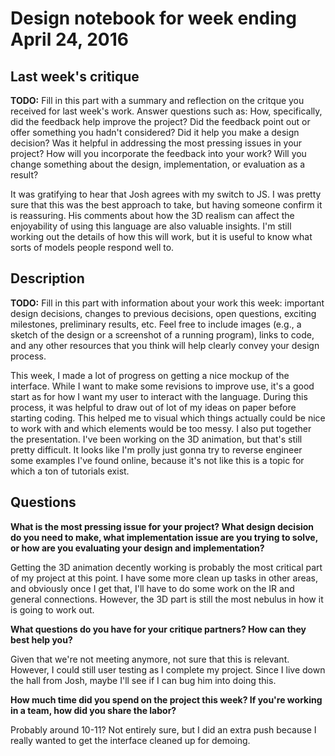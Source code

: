 # Design notebook for week ending April 24, 2016

## Last week's critique

**TODO:** Fill in this part with a summary and reflection on the critque you
received for last week's work. Answer questions such as:  How, specifically, did
the feedback help improve the project? Did the feedback point out or offer
something you hadn't considered? Did it help you make a design decision? Was it 
helpful in addressing the most pressing issues in your project? How will you
incorporate the feedback into your work? Will you change something about the 
design, implementation, or evaluation as a result?

It was gratifying to hear that Josh agrees with my switch to JS. I was pretty
sure that this was the best approach to take, but having someone confirm it is
reassuring. His comments about how the 3D realism can affect the enjoyability of
using this language are also valuable insights. I'm still working out the details
of how this will work, but it is useful to know what sorts of models people
respond well to. 

## Description

**TODO:** Fill in this part with information about your work this week:
important design decisions, changes to previous decisions, open questions,
exciting milestones, preliminary results, etc. Feel free to include images
(e.g., a sketch of the design or a screenshot of a running program), links to
code, and any other resources that you think will help clearly convey your
design process.

This week, I made a lot of progress on getting a nice mockup of the interface.
While I want to make some revisions to improve use, it's a good start as for
how I want my user to interact with the language. During this process, it was
helpful to draw out of lot of my ideas on paper before starting coding. This
helped me to visual which things actually could be nice to work with and which
elements would be too messy. I also put together the 
presentation. I've been working on the 3D animation, but that's still pretty
difficult. It looks like I'm prolly just gonna try to reverse engineer some
examples I've found online, because it's not like this is a topic for which 
a ton of tutorials exist. 


## Questions

**What is the most pressing issue for your project? What design decision do
you need to make, what implementation issue are you trying to solve, or how
are you evaluating your design and implementation?**

Getting the 3D animation decently working is probably the most critical part of 
my project at this point. I have some more clean up tasks in other areas, and
obviously once I get that, I'll have to do some work on the IR and general 
connections. However, the 3D part is still the most nebulus in how it is going
to work out. 

**What questions do you have for your critique partners? How can they best help
you?**

Given that we're not meeting anymore, not sure that this is relevant. However, I
could still user testing as I complete my project. Since I live down the hall from
Josh, maybe I'll see if I can bug him into doing this.

**How much time did you spend on the project this week? If you're working in a
team, how did you share the labor?**

Probably around 10-11? Not entirely sure, but I did an extra push because I really
wanted to get the interface cleaned up for demoing. 

